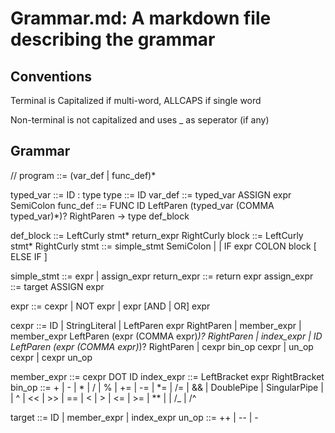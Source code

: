 # Grammar.md: A markdown file describing the grammar 

## Conventions
Terminal is Capitalized if multi-word, ALLCAPS if single word

Non-terminal is not capitalized and uses _ as seperator (if any)


## Grammar

// 
program ::= (var_def | func_def)*

typed_var ::= ID : type
type ::= ID
var_def ::= typed_var ASSIGN expr SemiColon
func_def ::= FUNC ID LeftParen (typed_var (COMMA typed_var)*)?  RightParen -> type def_block


def_block ::= LeftCurly stmt* return_expr RightCurly
block ::= LeftCurly stmt*  RightCurly
stmt ::= simple_stmt SemiColon | 
    | IF expr COLON block [ ELSE IF ]

simple_stmt ::= expr | assign_expr
return_expr ::= return expr
assign_expr ::= target ASSIGN expr

expr ::= cexpr
    | NOT expr
    | expr [AND | OR] expr

cexpr ::= ID 
    | StringLiteral 
    | LeftParen expr RightParen
    | member_expr 
    | member_expr LeftParen (expr (COMMA expr)*)? RightParen
    | index_expr
    | ID LeftParen (expr (COMMA expr)*)? RightParen
    | cexpr bin_op cexpr
    | un_op cexpr
    | cexpr un_op

member_expr ::= cexpr DOT ID
index_expr ::= LeftBracket  expr RightBracket
bin_op ::= + | - | * | / | % | += | -= 
    | *= | /= | && | DoublePipe | SingularPipe |
    | ^ | << | >> | == | < | > | <= | >= | ** |
    | /_ | /^ 


target ::= ID | member_expr | index_expr 
un_op ::= ++ | -- | -
